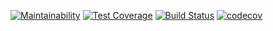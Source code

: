 [![Maintainability](https://api.codeclimate.com/v1/badges/787c7243d038e590435b/maintainability)](https://codeclimate.com/github/psychob/ppp/maintainability)
[![Test Coverage](https://api.codeclimate.com/v1/badges/787c7243d038e590435b/test_coverage)](https://codeclimate.com/github/psychob/ppp/test_coverage)
[![Build Status](https://travis-ci.org/psychob/ppp.svg?branch=master)](https://travis-ci.org/psychob/ppp)
[![codecov](https://codecov.io/gh/psychob/ppp/branch/master/graph/badge.svg)](https://codecov.io/gh/psychob/ppp)
